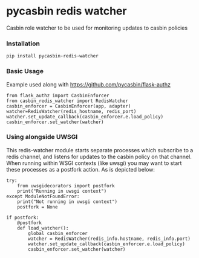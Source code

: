 # pycasbin redis watcher

Casbin role watcher to be used for monitoring updates to casbin policies

### Installation
```
pip install pycasbin-redis-watcher
```

### Basic Usage
Example used along with https://github.com/pycasbin/flask-authz
```
from flask_authz import CasbinEnforcer
from casbin_redis_watcher import RedisWatcher
casbin_enforcer = CasbinEnforcer(app, adapter)
watcher=RedisWatcher(redis_hostname, redis_port)
watcher.set_update_callback(casbin_enforcer.e.load_policy)
casbin_enforcer.set_watcher(watcher)

```

### Using alongside UWSGI 
This redis-watcher module starts separate processes which subscribe to a redis channel, and listens for updates to the casbin policy on that channel. When running within WSGI contexts (like uwsgi) you may want to start these processes as a postfork action. As is depicted below:
```
try:
    from uwsgidecorators import postfork
    print("Running in uwsgi context")
except ModuleNotFoundError:
    print("Not running in uwsgi context")
    postfork = None

if postfork:
    @postfork
    def load_watcher():
        global casbin_enforcer
        watcher = RedisWatcher(redis_info.hostname, redis_info.port)
        watcher.set_update_callback(casbin_enforcer.e.load_policy)
        casbin_enforcer.set_watcher(watcher)

```
